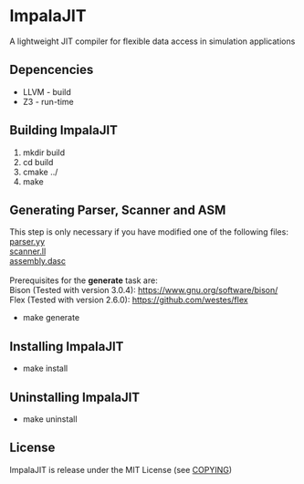 # ImpalaJIT
A lightweight JIT compiler for flexible data access in simulation applications

## Depencencies
* LLVM - build
* Z3 - run-time

## Building ImpalaJIT
1. mkdir build
2. cd build
3. cmake ../
4. make

## Generating Parser, Scanner and ASM
This step is only necessary if you have modified one of the following files: <br />
[parser.yy](compiler/parser.yy) <br />
[scanner.ll](compiler/scanner.ll) <br />
[assembly.dasc](code-gen/assembly/assembly.dasc) <br /><br />
Prerequisites for the <b>generate</b> task are: <br />
Bison (Tested with version 3.0.4): https://www.gnu.org/software/bison/ <br />
Flex (Tested with version 2.6.0): https://github.com/westes/flex <br />

* make generate

## Installing ImpalaJIT
* make install

## Uninstalling ImpalaJIT
* make uninstall

## License
ImpalaJIT is release under the MIT License (see [COPYING](COPYING))
